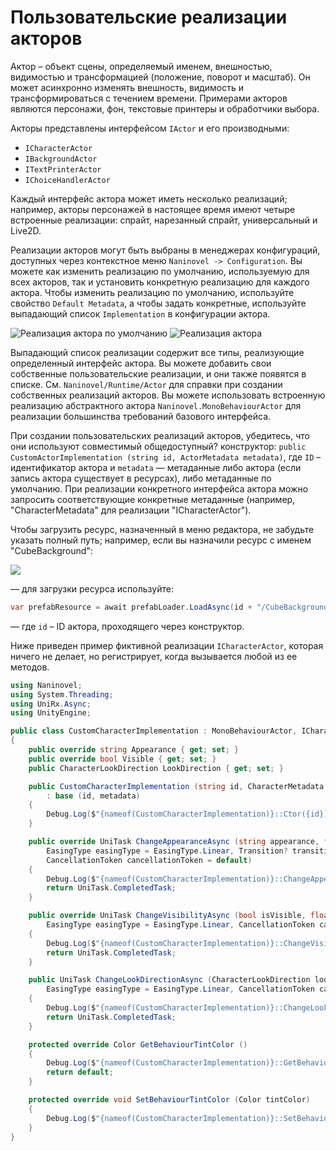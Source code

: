# Пользовательские реализации акторов

Актор – объект сцены, определяемый именем, внешностью, видимостью и трансформацией (положение, поворот и масштаб). Он может асинхронно изменять внешность, видимость и трансформироваться с течением времени. Примерами акторов являются персонажи, фон, текстовые принтеры и обработчики выбора.

Акторы представлены интерфейсом `IActor` и его производными:

* `ICharacterActor`
* `IBackgroundActor`
* `ITextPrinterActor`
* `IChoiceHandlerActor`

Каждый интерфейс актора может иметь несколько реализаций; например, акторы персонажей в настоящее время имеют четыре встроенные реализации: спрайт, нарезанный спрайт, универсальный и Live2D.

Реализации акторов могут быть выбраны в менеджерах конфигураций, доступных через контекстное меню `Naninovel -> Configuration`. Вы можете как изменить реализацию по умолчанию, используемую для всех акторов, так и установить конкретную реализацию для каждого актора. Чтобы изменить реализацию по умолчанию, используйте свойство `Default Metadata`, а чтобы задать конкретные, используйте выпадающий список `Implementation` в конфигурации актора.

![Реализация актора по умолчанию](https://i.gyazo.com/b372520a15501dc9bc1e5f30f4c7f12d.png)
![Реализация актора](https://i.gyazo.com/3256f3aea99ea453859f67135a7187ee.png)

Выпадающий список реализации содержит все типы, реализующие определенный интерфейс актора. Вы можете добавить свои собственные пользовательские реализации, и они также появятся в списке. См. `Naninovel/Runtime/Actor` для справки при создании собственных реализаций акторов. Вы можете использовать встроенную реализацию абстрактного актора `Naninovel.MonoBehaviourActor` для реализации большинства требований базового интерфейса.

При создании пользовательских реализаций акторов, убедитесь, что они используют совместимый общедоступный? конструктор: `public CustomActorImplementation (string id, ActorMetadata metadata)`, где `ID` – идентификатор актора и `metadata` — метаданные либо актора (если запись актора существует в ресурсах), либо метаданные по умолчанию. При реализации конкретного интерфейса актора можно запросить соответствующие конкретные метаданные (например, "CharacterMetadata" для реализации "ICharacterActor").

Чтобы загрузить ресурс, назначенный в меню редактора, не забудьте указать полный путь; например, если вы назначили ресурс с именем "CubeBackground":

![](https://i.gyazo.com/64ff6d6dede1cc8c2c3be83cfe6a6d74.png)

— для загрузки ресурса используйте:

```csharp
var prefabResource = await prefabLoader.LoadAsync(id + "/CubeBackground");
```

— где `id` – ID актора, проходящего через конструктор.

Ниже приведен пример фиктивной реализации `ICharacterActor`, которая ничего не делает, но регистрирует, когда вызывается любой из ее методов.

```csharp
using Naninovel;
using System.Threading;
using UniRx.Async;
using UnityEngine;

public class CustomCharacterImplementation : MonoBehaviourActor, ICharacterActor
{
    public override string Appearance { get; set; }
    public override bool Visible { get; set; }
    public CharacterLookDirection LookDirection { get; set; }

    public CustomCharacterImplementation (string id, CharacterMetadata metadata)
        : base (id, metadata)
    {
        Debug.Log($"{nameof(CustomCharacterImplementation)}::Ctor({id})");
    }

    public override UniTask ChangeAppearanceAsync (string appearance, float duration, 
        EasingType easingType = EasingType.Linear, Transition? transition = default, 
        CancellationToken cancellationToken = default)
    {
        Debug.Log($"{nameof(CustomCharacterImplementation)}::ChangeAppearanceAsync({appearance})");
        return UniTask.CompletedTask;
    }

    public override UniTask ChangeVisibilityAsync (bool isVisible, float duration, 
        EasingType easingType = EasingType.Linear, CancellationToken cancellationToken = default)
    {
        Debug.Log($"{nameof(CustomCharacterImplementation)}::ChangeVisibilityAsync({isVisible})");
        return UniTask.CompletedTask;
    }

    public UniTask ChangeLookDirectionAsync (CharacterLookDirection lookDirection, float duration,
        EasingType easingType = EasingType.Linear, CancellationToken cancellationToken = default)
    {
        Debug.Log($"{nameof(CustomCharacterImplementation)}::ChangeLookDirectionAsync({lookDirection})");
        return UniTask.CompletedTask;
    }

    protected override Color GetBehaviourTintColor ()
    {
        Debug.Log($"{nameof(CustomCharacterImplementation)}::GetBehaviourTintColor");
        return default;
    }

    protected override void SetBehaviourTintColor (Color tintColor)
    {
        Debug.Log($"{nameof(CustomCharacterImplementation)}::SetBehaviourTintColor({tintColor})");
    }
}
```



